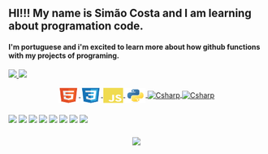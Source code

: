 ## HI!!! My name is Simão Costa and I am learning about programation code.<br>
#### I'm portuguese and i'm excited to learn more about how github functions with my projects of programing.
<div>
  <a href="https://github.com/SimaDinisVC">
  <img width="455em" src="https://github-readme-stats.vercel.app/api?username=SimaDinisVC&show_icons=true&theme=nord&include_all_commits=true&count_private=true"/>
  <img width="380em" src="https://github-readme-stats.vercel.app/api/top-langs/?username=SimaDinisVC&layout=compact&langs_count=7&theme=nord"/>
</div>
<div style="display: inline_block" align=center><br>
  <img align="center" alt="HTML" height="30" width="40" src="https://raw.githubusercontent.com/devicons/devicon/master/icons/html5/html5-original.svg">
  <img align="center" alt="CSS" height="30" width="40" src="https://raw.githubusercontent.com/devicons/devicon/master/icons/css3/css3-original.svg">
  <img align="center" alt="Js" height="30" width="40" src="https://raw.githubusercontent.com/devicons/devicon/master/icons/javascript/javascript-plain.svg">
  <img align="center" alt="Python" height="30" width="40" src="https://raw.githubusercontent.com/devicons/devicon/master/icons/python/python-original.svg">
  <img align="center" alt="Csharp" height="30" width="40" src="https://cdn.jsdelivr.net/gh/devicons/devicon/icons/csharp/csharp-original.svg">
  <img align="center" alt="Csharp" height="30" width="40" src="https://cdn.jsdelivr.net/gh/devicons/devicon/icons/cplusplus/cplusplus-original.svg">
</div>

###

<div>
 <a href="https://www.paypal.com/paypalme/simadinis"><img src="https://img.shields.io/badge/PayPal-00457C?style=for-the-badge&logo=paypal&logoColor=white"></a>
 <a href="https://www.discord.com/users/619620655322890241"><img src="https://img.shields.io/badge/Discord-7289DA?style=for-the-badge&logo=discord&logoColor=white"></a>
 <a href="https://steamcommunity.com/id/simadinis/"><img src="https://img.shields.io/badge/Steam-000000?style=for-the-badge&logo=steam&logoColor=white"></a>
 <a href="https://www.reddit.com/user/Fragrant-Sprinkles79"><img src="https://img.shields.io/badge/Reddit-FF4500?style=for-the-badge&logo=reddit&logoColor=white"></a>
 <a href="https://www.instagram.com/simadinisvc/"><img src="https://img.shields.io/badge/Instagram-E4405F?style=for-the-badge&logo=instagram&logoColor=white"></a>
 <a href="https://twitter.com/simadinisvc"><img src="https://img.shields.io/badge/Twitter-1DA1F2?style=for-the-badge&logo=twitter&logoColor=white"></a>
 <a href="https://www.linkedin.com/in/simão-costa-b6b048227/"><img src="https://img.shields.io/badge/LinkedIn-0077B5?style=for-the-badge&logo=linkedin&logoColor=white"></a>
 <a href="mailto:simadinisvc@gmail.com"><img src="https://img.shields.io/badge/Gmail-D14836?style=for-the-badge&logo=gmail&logoColor=white"></a>
</div>
  
###

<div align="center">
 <img align="center" height="470" src = "https://camo.githubusercontent.com/c7349616e6995fa3b26b1a0218895bf12f1c99eef377122dd7a91b2e71dc144c/68747470733a2f2f6861636b65726e6f6f6e2e636f6d2f696d616765732f66327078333666792e676966">
</div>
